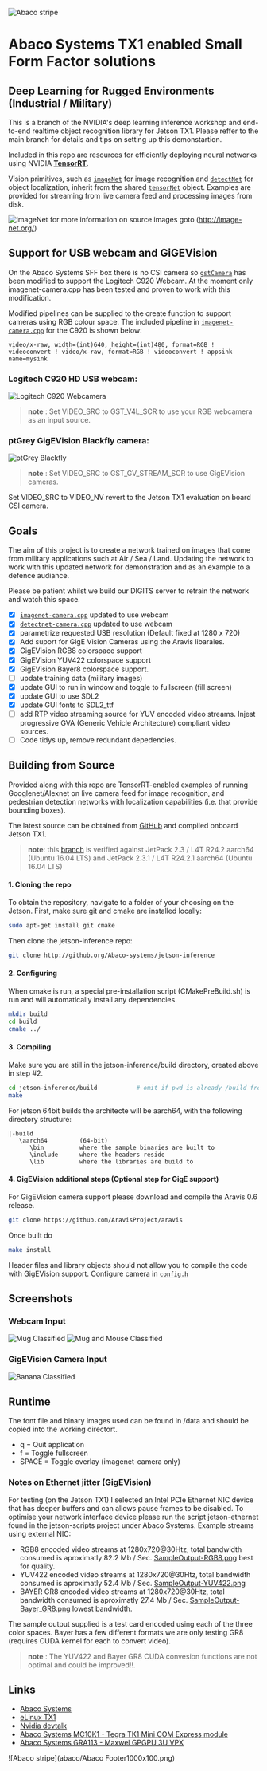 ![Abaco stripe](abaco/Abaco_background-1000x275.png)

# Abaco Systems TX1 enabled Small Form Factor solutions   
## Deep Learning for Rugged Environments (Industrial / Military)
This is a branch of the NVIDIA's deep learning inference workshop and end-to-end realtime object recognition library for Jetson TX1. Please reffer to the main branch for details and tips on setting up this demonstartion.

Included in this repo are resources for efficiently deploying neural networks using NVIDIA **[TensorRT](https://developer.nvidia.com/tensorrt)**.  

Vision primitives, such as [`imageNet`](imageNet.h) for image recognition and [`detectNet`](detectNet.h) for object localization, inherit from the shared [`tensorNet`](tensorNet.h) object.  Examples are provided for streaming from live camera feed and processing images from disk. 

![ImageNet](abaco/ImageNet.jpg) for more information on source images goto (http://image-net.org/)

## Support for USB webcam and GiGEVision
On the Abaco Systems SFF box there is no CSI camera so [`gstCamera`](camera/gstCamera.h) has been modified to support the Logitech C920 Webcam. At the moment only imagenet-camera.cpp has been tested and proven to work with this modification. 

Modified pipelines can be supplied to the create function to support cameras using RGB colour space. The included pipeline in [`imagenet-camera.cpp`](imagenet-camera/imagenet-camera.cpp)  for the C920 is shown below:

    video/x-raw, width=(int)640, height=(int)480, format=RGB ! videoconvert ! video/x-raw, format=RGB ! videoconvert ! appsink name=mysink

### Logitech C920 HD USB webcam:

![Logitech C920 Webcamera](abaco/WebcamC920.jpg)
> **note** : Set VIDEO_SRC to GST_V4L_SCR to use your RGB webcamera as an input source.

### ptGrey GigEVision Blackfly camera:

![ptGrey Blackfly](abaco/blackfly.jpg)
> **note** : Set VIDEO_SRC to GST_GV_STREAM_SCR to use GigEVision cameras.

Set VIDEO_SRC to VIDEO_NV revert to the Jetson TX1 evaluation on board CSI camera.
## Goals
The aim of this project is to create a network trained on images that come from military applications such at Air / Sea / Land. Updating the network to work with this updated network for demonstration and as an example to a defence audiance. 

Please be patient whilst we build our DIGITS server to retrain the network and watch this space.

- [x] [`imagenet-camera.cpp`](imagenet-camera/imagenet-camera.cpp) updated to use webcam
- [x] [`detectnet-camera.cpp`](detectnet-camera/detectnet-camera.cpp) updated to use webcam
- [x] parametrize requested USB resolution (Default fixed at 1280 x 720)
- [x] Add suport for GigE Vision Cameras using the Aravis libaraies.
- [x] GigEVision RGB8 colorspace support
- [x] GigEVision YUV422  colorspace support
- [x] GigEVision Bayer8 colorspace support. 
- [ ] update training data (military images)
- [x] update GUI to run in window and toggle to fullscreen (fill screen)
- [x] update GUI to use SDL2
- [x] update GUI fonts to SDL2_ttf
- [ ] add RTP video streaming source for YUV encoded video streams. Injest progressive GVA (Generic Vehicle Architecture) compliant video sources.
- [ ] Code tidys up, remove redundant depedencies.

## Building from Source
Provided along with this repo are TensorRT-enabled examples of running Googlenet/Alexnet on live camera feed for image recognition, and pedestrian detection networks with localization capabilities (i.e. that provide bounding boxes). 

The latest source can be obtained from [GitHub](http://github.com/ross-abaco/jetson-inference) and compiled onboard Jetson TX1.

> **note**:  this [branch](http://github.com/ross-abaco/jetson-inference) is verified against 
>        JetPack 2.3 / L4T R24.2 aarch64 (Ubuntu 16.04 LTS) and JetPack 2.3.1 / L4T R24.2.1 aarch64 (Ubuntu 16.04 LTS)
      
#### 1. Cloning the repo
To obtain the repository, navigate to a folder of your choosing on the Jetson.  First, make sure git and cmake are installed locally:

``` bash
sudo apt-get install git cmake
```

Then clone the jetson-inference repo:
``` bash
git clone http://github.org/Abaco-systems/jetson-inference
```

#### 2. Configuring

When cmake is run, a special pre-installation script (CMakePreBuild.sh) is run and will automatically install any dependencies.

``` bash
mkdir build
cd build
cmake ../
```

#### 3. Compiling

Make sure you are still in the jetson-inference/build directory, created above in step #2.

``` bash
cd jetson-inference/build			# omit if pwd is already /build from above
make
```

For jetson 64bit builds the architecte will be aarch64, with the following directory structure:

```
|-build
   \aarch64		    (64-bit)
      \bin			where the sample binaries are built to
      \include		where the headers reside
      \lib			where the libraries are build to
```

#### 4. GigEVision additional steps (Optional step for GigE support)
For GigEVision camera support please download and compile the Aravis 0.6 release.
``` bash
git clone https://github.com/AravisProject/aravis
```
Once built do
``` bash
make install
```
Header files and library objects should not allow you to compile the code with GigEVision support. Configure camera in [`config.h`](config.h)
## Screenshots
### Webcam Input 
![Mug Classified](abaco/Inferance-Screenshot01.png)
![Mug and Mouse Classified](abaco/Inferance-Screenshot02.png)
### GigEVision Camera Input
![Banana Classified](abaco/Inferance-Screenshot03.png)

## Runtime
The font file and binary images used can be found in /data and should be copied into the working directort. 

* q = Quit application
* f = Toggle fullscreen
* SPACE = Toggle overlay (imagenet-camera only)

### Notes on Ethernet jitter (GigEVision)
For testing (on the Jetson TX1) I selected an Intel PCIe Ethernet NIC device that has deeper buffers and can allows pause frames to be disabled. To optimise your network interface device please run the script jetson-ethernet found in the jetson-scripts project under Abaco Systems. Example streams using external NIC:

* RGB8 encoded video streams at 1280x720@30Htz, total bandwidth consumed is aproximatly 82.2 Mb / Sec. [SampleOutput-RGB8.png](/abaco/SampleOutput-RGB8.png) best for quality.
* YUV422 encoded video streams at 1280x720@30Htz, total bandwidth consumed is aproximatly 52.4 Mb / Sec. [SampleOutput-YUV422.png](/abaco/SampleOutput-YUV422.png)
* BAYER GR8 encoded video streams at 1280x720@30Htz, total bandwidth consumed is aproximatly 27.4 Mb / Sec. [SampleOutput-Bayer_GR8.png](/abaco/SampleOutput-Bayer_GR8.png) lowest bandwidth.

The sample output supplied is a test card encoded using each of the three color spaces. Bayer has a few different formats we are only testing GR8 (requires CUDA kernel for each to convert video).

> **note** : The YUV422 and Bayer GR8 CUDA convesion functions are not optimal and could be improved!!.

## Links
* [Abaco Systems](http://abaco.com)
* [eLinux TX1](http://elinux.org/Jetson_TX1)
* [Nvidia devtalk](https://devtalk.nvidia.com/default/board/164/)
* [Abaco Systems MC10K1 - Tegra TK1 Mini COM Express module](https://www.abaco.com/products/mcom10-k1-mini-com-express)
* [Abaco Systems GRA113 - Maxwel GPGPU 3U VPX](https://www.abaco.com/products/gra113-graphics-board)


![Abaco stripe](abaco/Abaco Footer1000x100.png)

